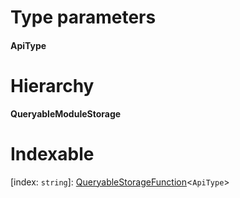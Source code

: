 

# Type parameters
#### ApiType 
# Hierarchy

**QueryableModuleStorage**

# Indexable

\[index: `string`\]:&nbsp;[QueryableStorageFunction](../modules/_types_.md#queryablestoragefunction)<`ApiType`>

